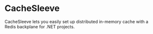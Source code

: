 CacheSleeve
===========

CacheSleeve lets you easily set up distributed in-memory cache with a Redis backplane for .NET projects.
